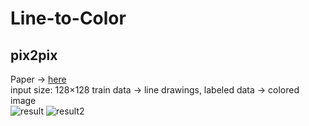 # Line-to-Color

## pix2pix  
Paper -> [here](https://arxiv.org/abs/1611.07004 "here")  
input size: 128×128
train data -> line drawings, labeled data -> colored image  
![result](https://github.com/SerialLain3170/Line-to-Color/blob/master/result.png)
![result2](https://github.com/SerialLain3170/Line-to-Color/blob/master/result2.png)
